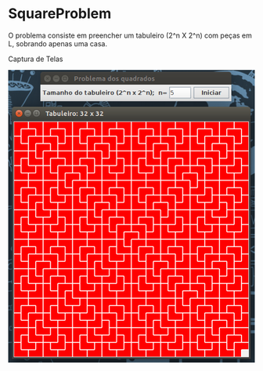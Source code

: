 # SquareProblem

O problema consiste em preencher um tabuleiro (2^n X 2^n) com peças em L, sobrando apenas uma casa.

Captura de Telas

![Imagem de captura de tela](https://raw.githubusercontent.com/cleber-abreu/SquareProblem/96936bb17b4c4f0ce460bb249ab12ee193956114/Screenshot/Screenshot.png)

